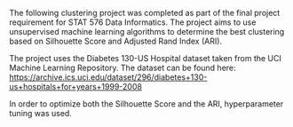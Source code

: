 The following clustering project was completed as part of the final project requirement for STAT 576 Data Informatics. The project aims to use unsupervised machine learning algorithms to determine the best clustering based on Silhouette Score and Adjusted Rand Index (ARI). 

The project uses the Diabetes 130-US Hospital dataset taken from the UCI Machine Learning Repository. The dataset can be found here: https://archive.ics.uci.edu/dataset/296/diabetes+130-us+hospitals+for+years+1999-2008

In order to optimize both the Silhouette Score and the ARI, hyperparameter tuning was used. 

